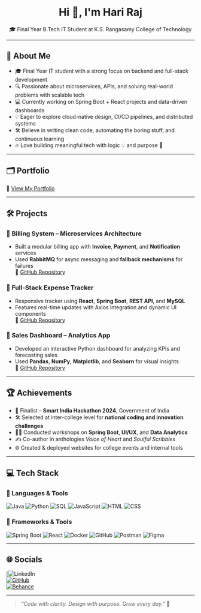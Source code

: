 <h1 align="center">Hi 👋, I'm Hari Raj</h1>
<p align="center">
🎓 Final Year B.Tech IT Student at K.S. Rangasamy College of Technology  
</p>

---

## 🧠 About Me

- 🎓 Final Year IT student with a strong focus on backend and full-stack development  
- 🔍 Passionate about microservices, APIs, and solving real-world problems with scalable tech  
- 💻 Currently working on Spring Boot + React projects and data-driven dashboards  
- 💡 Eager to explore cloud-native design, CI/CD pipelines, and distributed systems  
- 🛠 Believe in writing clean code, automating the boring stuff, and continuous learning  
- 🔥 Love building meaningful tech with logic 💡 and purpose 🚀

---

## 🗂️ Portfolio

🔗 [View My Portfolio](https://aakash-portfolio-b664d.web.app/)

---

## 🛠️ Projects

### 🔹 **Billing System – Microservices Architecture**
- Built a modular billing app with **Invoice**, **Payment**, and **Notification** services  
- Used **RabbitMQ** for async messaging and **fallback mechanisms** for failures  
🔗 [GitHub Repository](https://github.com/Balasastha-4/Balasastha-4)

### 🔹 **Full-Stack Expense Tracker**
- Responsive tracker using **React**, **Spring Boot**, **REST API**, and **MySQL**  
- Features real-time updates with Axios integration and dynamic UI components  
🔗 [GitHub Repository](#)

### 🔹 **Sales Dashboard – Analytics App**
- Developed an interactive Python dashboard for analyzing KPIs and forecasting sales  
- Used **Pandas**, **NumPy**, **Matplotlib**, and **Seaborn** for visual insights  
🔗 [GitHub Repository](#)

---

## 🏆 Achievements

- 🥇 Finalist – **Smart India Hackathon 2024**, Government of India  
- 🛠 Selected at inter-college level for **national coding and innovation challenges**  
- 🧑‍🏫 Conducted workshops on **Spring Boot**, **UI/UX**, and **Data Analytics**  
- ✍️ Co-author in anthologies *Voice of Heart* and *Soulful Scribbles*  
- 🌐 Created & deployed websites for college events and internal tools

---

## 💻 Tech Stack

### 💬 Languages & Tools  
![Java](https://img.shields.io/badge/Java-%23ED8B00.svg?style=flat&logo=openjdk&logoColor=white)
![Python](https://img.shields.io/badge/Python-3670A0?style=flat&logo=python&logoColor=ffdd54)
![SQL](https://img.shields.io/badge/SQL-%2300f.svg?style=flat&logo=mysql&logoColor=white)
![JavaScript](https://img.shields.io/badge/JavaScript-%23323330.svg?style=flat&logo=javascript&logoColor=%23F7DF1E)
![HTML](https://img.shields.io/badge/HTML5-%23E34F26.svg?style=flat&logo=html5&logoColor=white)
![CSS](https://img.shields.io/badge/CSS3-%231572B6.svg?style=flat&logo=css3&logoColor=white)

### 🔧 Frameworks & Tools  
![Spring Boot](https://img.shields.io/badge/SpringBoot-6DB33F?style=flat&logo=spring&logoColor=white)
![React](https://img.shields.io/badge/React-%2320232a.svg?style=flat&logo=react&logoColor=%2361DAFB)
![Docker](https://img.shields.io/badge/Docker-%230db7ed.svg?style=flat&logo=docker&logoColor=white)
![GitHub](https://img.shields.io/badge/GitHub-%23121011.svg?style=flat&logo=github&logoColor=white)
![Postman](https://img.shields.io/badge/Postman-FF6C37?style=flat&logo=postman&logoColor=white)
![Figma](https://img.shields.io/badge/Figma-F24E1E?style=flat&logo=figma&logoColor=white)

---

## 🌐 Socials

[![LinkedIn](https://www.linkedin.com/public-profile/settings?lipi=urn%3Ali%3Apage%3Ad_flagship3_profile_self_edit_contact-info%3B7YJW%2FUnkS863kTnfNVxkQQ%3D%3D)  
[![GitHub](https://img.shields.io/badge/GitHub-%23121011.svg?style=for-the-badge&logo=github&logoColor=white)](https://github.com/Balasastha-4/Balasastha-4)  
[![Behance](https://img.shields.io/badge/Behance-1769ff?style=for-the-badge&logo=behance&logoColor=white)](https://www.behance.net/aakashkannan)

---

> _“Code with clarity. Design with purpose. Grow every day.”_ 🚀
